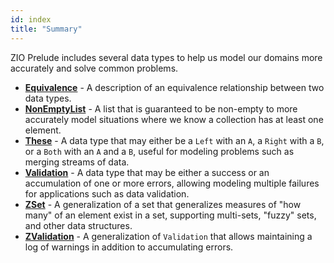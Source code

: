 ```yaml
---
id: index
title: "Summary"
---
```


ZIO Prelude includes several data types to help us model our domains more accurately and solve common problems.

- **[Equivalence](equivalence.md)** - A description of an equivalence relationship between two data types.
- **[NonEmptyList](nonemptylist.md)** - A list that is guaranteed to be non-empty to more accurately model situations where we know a collection has at least one element.
- **[These](these.md)** - A data type that may either be a `Left` with an `A`, a `Right` with a `B`, or a `Both` with an `A` and a `B`, useful for modeling problems such as merging streams of data.
- **[Validation](validation.md)** - A data type that may be either a success or an accumulation of one or more errors, allowing modeling multiple failures for applications such as data validation.
- **[ZSet](zset.md)** - A generalization of a set that generalizes measures of "how many" of an element exist in a set, supporting multi-sets, "fuzzy" sets, and other data structures.
- **[ZValidation](zvalidation.md)** - A generalization of `Validation` that allows maintaining a log of warnings in addition to accumulating errors.
